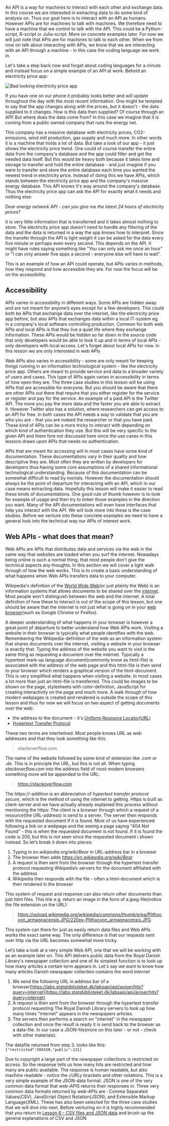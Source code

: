 An API is a way for machines to interact with each other and exchange data. In this course we are interested in extracting data to do some kind of analysis on. Thus our goal here is to interact with an API as humans. However APIs are for machines to talk with machines. We therefore need to have a machine that we control to talk with the API. This could be a Python-script, R-script or Julia-script. More on concrete examples later. For now we will just note that APIs are for machines to talk to each other. When we from now on talk about interacting with APIs, we know that we are interacting with an API through a machine - in this case the coding language we work in. 

Let's take a step back now and forget about coding languages for a minute and instead focus on a simple example of an API at work. Behold an electricity price app:

![Bad looking electricity price app](electricity_app.png)

If you have one on our phone it probably looks better and will update throughout the day with the most recent information. One might be tempted to say that the app changes along with the prices, but it doesn't - the data supplied to it changes. How is this data then supplied? Of course through an API! But where does the data come from? In this case we imagine that it is coming from a public owned company that runs the energy net.

This company has a massive database with electricity prices, CO2-emissions, wind mill production, gas supply and much more. In other words it is a machine that holds a lot of data. But take a look of our app - it just shows the electricity price trend. One could of course transfer the entire data from the company's database and the app could filter and get the needed data itself. But this would be heavy both because it takes time and storage to transfer and hold the entire database - and just imagine if you were to transfer and store the entire database each time you wanted the newest trend in electricity price. Instead of doing this we have APIs, which stands between the electricity price app and the company's massive energy database. This API knows it's way around the company's database. Thus the electricity price app can ask the API for exactly what it needs and nothing else:

*Dear energy network API - can you give me the latest 24 hours of electricity prices?* 

It is very little information that is transferred and it takes almost nothing to store. The electricity price app doesn't need to handle any filtering of the data and the data is returned in a way the app knows how to interpret.  Since the transfer through the API is light weight it can be asked for the data every five minute or perhaps even every second. This depends on the API. It might have rules saying something like "You can only ask me once an hour" or "I can only answer five apps a second - everyone else will have to wait". 

This is an example of how an API could operate, but APIs varies in methods, how they respond and how accessible they are. For now the focus will be on the accessibility. 

## Accessibility
APIs varies in accessibility in different ways. Some APIs are hidden away and are not meant for anyone’s eyes except for a few developers. This could both be APIs that exchange data over the internet, like the electricity price app before, but also APIs that exchanges data within a local IT-system eg. in a company's local software controlling production. Common for both web APIs and local APIs is that they live a quiet life where they exchange information. These APIs would be hidden so far down in the source code that only developers would be able to look it up and in terms of local APIs - only developers with local access. Let's forget about local APIs for now. In this lesson we are only interested in web APIs 

Web APIs also varies in accessibility - some are only meant for keeping things running in an information technological system - like the electricity price app. Others are meant to provide service and data to a broader variety of users and cases. This type of APIs again varies in accessibility in terms of how open they are. The three case studies in this lesson will be using APIs that are accessible for everyone. But you should be aware that there are other APIs out there that require that you either register for the service or register and pay for the service. An example of a paid API is the Twitter API. The more you pay the more data and the faster you are able to extract it. However Twitter also has a solution, where researchers can get access to an API for free. In both cases the API needs a way to validate that you are who you are - that you are indeed the researcher or that you have paid. These kind of APIs can be a more tricky to interact with depending on which kind of authentication they use. But this will be very specific to the given API and there fore not discussed here since the use cases in this lessons draws upon APIs that needs no authentication. 

APIs that are meant for accessing will in most cases have some kind of documentation. These documentations vary in their quality and how descriptive they are. Most often they are written by developers for developers thus having some core assumptions of a shared informational technological understanding. Because of this documentation can be somewhat difficult to read by mortals. However the documentation should always be the point of departure for interacting with an API, which in our case means extracting data. Hopefully this lesson will make it easier to read these kinds of documentations. One good rule of thumb however is to look for example of usage and then try to tinker those examples in the direction you want. Many of the API documentations will even have interfaces that help you interact with the API. We will look more into these is the case studies. Before we venture into these concrete examples we need to have a general look into the technical way our APIs of interest work.  


## Web APIs - what does that mean? 
Web APIs are APIs that distributes data and services via the web in the same way that websites are loaded when you surf the internet. Nowadays being online is such a normal thing, that most people don't give the technical aspects any thoughts. In this section we will cover a light walk through of how the web works. This is to create a basic understanding of what happens when Web APIs transfers data to your computer. 

Wikipedia's definition of the [World Wide Web](https://en.wikipedia.org/wiki/World_Wide_Web)(or just plainly the Web) is an information systems that allows documents to be shared over the [internet](https://en.wikipedia.org/wiki/Internet). Most people won't distinguish between the web and the internet. A total definition of how these to interact is out of the scope of this lesson, but one should be aware that the internet is not just what is going on in your [web browser](https://en.wikipedia.org/wiki/Web_browser)(such as Google Chrome or Firefox).  

A deeper understanding of what happens in your browser is however a great point pf departure to better understand how Web APIs work. Visiting a website in their browser is typically what people identifies with the web. Remembering the Wikipedia-definition of the web as an information system that shares documents over the internet, visiting a website in your browser is exactly that. Typing the address of the website you want to visit is the same thing as requesting a document over the internet. Typically a hypertext mark-up language document(commonly know as html-file) is associated with the address of the web page and this html-file is then send to your browser which renders a graphical version of the html-document. This is very simplified what happens when visiting a website. In most cases a lot more than just an html-file is transferred. This could be images to be shown on the page, stylesheets with color-definition, JavaScript for creating interactivity on the page and much more. A walk through of how modern webpages is created and rendered is outside the scope of this lesson and thus for now we will focus on two aspect of getting documents over the web: 

* the address to the document - it's [Uniform Resource Locator(URL)](https://en.wikipedia.org/wiki/URL)
* [Hypertext Transfer Protocol](https://en.wikipedia.org/wiki/Hypertext_Transfer_Protocol)

These two terms are intertwined. Most people knows URL as web addresses and that they look something like this: 

> stackoverflow.com

The name of the website followed by some kind of extension like _.com_ or _.de_. This is in principle the URL, but this is not all. When typing _stackoverflow.com_ into the address field of most modern browsers something more will be appended to the URL: 

>https://stackoverflow.com

The _https://_-addition is an abbreviation of _hypertext transfer protocol secure_, which is the method of using the internet to getting. Https is built as client-server and we have actually already explained this process without mentioning the https: The client is a browser through which a request of a resource(the URL-address) is send to a server. The server then responds with the requested document if it is found. Most of us have experienced following a link on a webpage and the seeing a page saying "404 Not Found" - this is when the requested document is not found. If it is found the code is 200, but this is not seen since the requested document i shown instead. So let’s break it down into pieces:

1. Typing in _en.wikipedia.org/wiki/Bear_ in URL-address bar in a browser 
2. The browser then adds _https://en.wikipedia.org/wiki/Bear_ 
3. A request is then sent from the browser through the hypertext transfer protocol requesting Wikipedia’s servers for the document affiliated with the address
4. Wikipedia then responds with the file - often a html-document which is then rendered in the browser

This system of request and response can also return other documents than just html files. This link e.g. return an image in the form of a jpeg-file(notice the file extension un the URL): 
> https://upload.wikimedia.org/wikipedia/commons/thumb/e/ea/Plithocyon_armagnacensis.JPG/220px-Plithocyon_armagnacensis.JPG

This system can there for just as easily return data files and Web APIs works the exact same way. The only difference is that our requests sent over http via the URL becomes somewhat more tricky. 

Let’s take a look at a very simple Web API, one that we will be working with as an example later on. This API delivers public data from the Royal Danish Library's newspaper collection and one of its simplest function is to look up how many articles a certain term appears in. Let's say we want to know how many articles Danish newspaper collection contains the word _internet_

1. We send the following URL in address bar of a browser[https://labs.statsbiblioteket.dk/labsapi/api/aviser/hits?query=internet](https://labs.statsbiblioteket.dk/labsapi/api/aviser/hits?query=internet)
2. A request is then sent from the browser through the hypertext transfer protocol requesting The Royal Danish Library servers to look up how many times "internet" appears in the newspapers articles. 
3. The servers then performs a search on "internet" in the newspaper collection and once the result is ready it is send back to the browser as a data-file. In our case a JSON-file(more on this later - or not - check with other materials). 

The datafile returned from step 3. looks like this: 
```{"restricted":504150,"public":131}```

Due to copyright a large part of the newspaper collections is restricted on access. So the response tells us how many hits are restricted and how many are public available. The response is human readable, but also machine readable - notice the cURLy brackets and other notations. This is a very simple example of the JSON-data format. JSON is one of the very common data format that web-APIS returns their responses in. Three very common data formats returned by web-APIs are : Comma Separated Values(CSV), JavaScript Object Notation(JSON), and Extensible Markup Language(XML). These has also been selected for the three case studies that we will dive into next. Before venturing on it is highly recommended that you return to [Lesson 6 - CSV files and JSON data](https://github.com/CHCAA-EDUX/Programming-for-the-Humanities-E22/blob/main/lesson/lesson_06.md) and brush up the general explanations of CSV and JSON